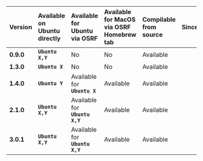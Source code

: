 | Version | Available on Ubuntu directly | Available for Ubuntu via OSRF | Available for MacOS via OSRF Homebrew tab | Compilable from source | Since | EOL |
|:--------|:-----------------------------|:-------------------|:---------------------|:---------------------|:----------------|:--------------|
|**0.9.0**|**`Ubuntu X,Y`**|No|No|Available| | |
|**1.3.0**|**`Ubuntu X`**|No|No|Available| | |
|**1.4.0**|**`Ubuntu Y`**|Available for **`Ubuntu X`**|Available|Available| | |
|**2.1.0**|**`Ubuntu X,Y`**|Available for **`Ubuntu X,Y`**|Available|Available| | |
|**3.0.1**|**`Ubuntu X,Y`**|Available for **`Ubuntu X,Y`**|Available|Available| | |
